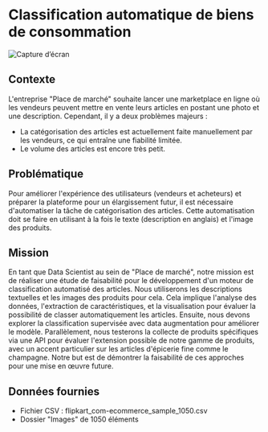 # Classification automatique de biens de consommation

![Capture d’écran](Images/Capture%20d’écran%202023-12-13%20à%2013.20.04.png)

## Contexte

L'entreprise "Place de marché" souhaite lancer une marketplace en ligne où les vendeurs peuvent mettre en vente leurs articles en postant une photo et une description. Cependant, il y a deux problèmes majeurs :

- La catégorisation des articles est actuellement faite manuellement par les vendeurs, ce qui entraîne une fiabilité limitée.
- Le volume des articles est encore très petit.

## Problématique

Pour améliorer l'expérience des utilisateurs (vendeurs et acheteurs) et préparer la plateforme pour un élargissement futur, il est nécessaire d'automatiser la tâche de catégorisation des articles. Cette automatisation doit se faire en utilisant à la fois le texte (description en anglais) et l'image des produits.

## Mission

En tant que Data Scientist au sein de "Place de marché", notre mission est de réaliser une étude de faisabilité pour le développement d'un moteur de classification automatisé des articles. Nous utiliserons les descriptions textuelles et les images des produits pour cela. Cela implique l'analyse des données, l'extraction de caractéristiques, et la visualisation pour évaluer la possibilité de classer automatiquement les articles. Ensuite, nous devons explorer la classification supervisée avec data augmentation pour améliorer le modèle. Parallèlement, nous testerons la collecte de produits spécifiques via une API pour évaluer l'extension possible de notre gamme de produits, avec un accent particulier sur les articles d'épicerie fine comme le champagne. Notre but est de démontrer la faisabilité de ces approches pour une mise en œuvre future.

## Données fournies

- Fichier CSV : flipkart_com-ecommerce_sample_1050.csv
- Dossier "Images" de 1050 éléments
